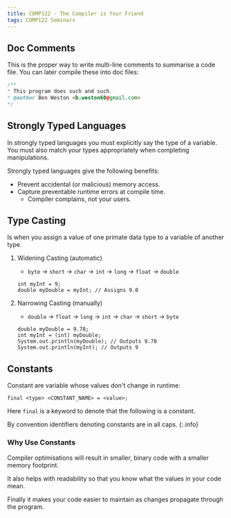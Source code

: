 ```yaml
---
title: COMP122 - The Compiler is Your Friend
tags: COMP122 Seminars
---
```


## Doc Comments
This is the proper way to write multi-line comments to summarise a code file. You can later compile these into doc files:

```java
/**
* This program does such and such.
* @author Ben Weston <b.weston60@gmail.com>
*/
```

## Strongly Typed Languages
In strongly typed languages you must explicitly say the type of a variable. You must also match your types appropriately when completing manipulations.

Strongly typed languages give the following benefits:

* Prevent accidental (or malicious) memory access.
* Capture preventable runtime errors at compile time.
	* Compiler complains, not your users.

## Type Casting
Is when you assign a value of one primate data type to a variable of another type.

1. Widening Casting (automatic)
	* `byte` $\rightarrow$ `short` $\rightarrow$ `char` $\rightarrow$ `int` $\rightarrow$ `long` $\rightarrow$ `float` $\rightarrow$ `double`
	
	```
	int myInt = 9;
	double myDouble = myInt; // Assigns 9.0
	```
1. Narrowing Casting (manually)
	* `double` $\rightarrow$ `float` $\rightarrow$ `long` $\rightarrow$ `int` $\rightarrow$ `char` $\rightarrow$ `short` $\rightarrow$ `byte`
	
	```
	double myDouble = 9.78;
	int myInt = (int) myDouble;
	System.out.println(myDouble); // Outputs 9.78
	System.out.println(myInt); // Outputs 9
	```

## Constants
Constant are variable whose values don't change in runtime:

```
final <type> <CONSTANT_NAME> = <value>;
```

Here `final` is a keyword to denote that the following is a constant.


By convention identifiers denoting constants are in all caps.
{:.info}

### Why Use Constants

Compiler optimisations will result in smaller, binary code with a smaller memory footprint.

It also helps with readability so that you know what the values in your code mean.

Finally it makes your code easier to maintain as changes propagate through the program.